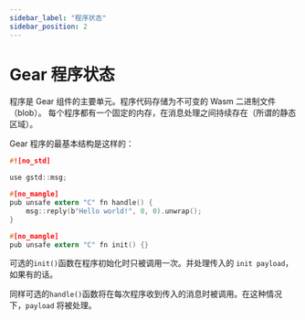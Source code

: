 ```yaml
---
sidebar_label: "程序状态"
sidebar_position: 2
---
```


# Gear 程序状态

程序是 Gear 组件的主要单元。程序代码存储为不可变的 Wasm 二进制文件（blob）。
每个程序都有一个固定的内存，在消息处理之间持续存在（所谓的静态区域）。

Gear 程序的最基本结构是这样的：

```c
#![no_std]

use gstd::msg;

#[no_mangle]
pub unsafe extern "C" fn handle() {
    msg::reply(b"Hello world!", 0, 0).unwrap();
}

#[no_mangle]
pub unsafe extern "C" fn init() {}

```

可选的`init()`函数在程序初始化时只被调用一次。并处理传入的 `init payload`，如果有的话。

同样可选的`handle()`函数将在每次程序收到传入的消息时被调用。在这种情况下，`payload` 将被处理。
